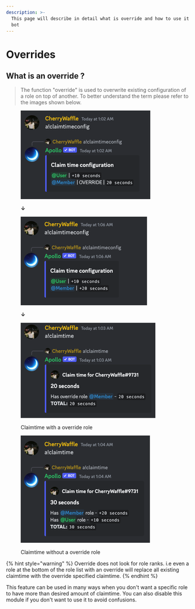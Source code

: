 ```yaml
---
description: >-
  This page will describe in detail what is override and how to use it in apollo
  bot
---
```


# Overrides

## What is an override ?

> The function "override" is used to overwrite existing configuration of a role on top of another. To better understand the term please refer to the images shown below.

<div>

<figure><img src="../.gitbook/assets/image (11).png" alt=""><figcaption><p><strong>↓</strong></p></figcaption></figure>

 

<figure><img src="../.gitbook/assets/image (13).png" alt=""><figcaption><p><strong>↓</strong></p></figcaption></figure>

</div>

<div>

<figure><img src="../.gitbook/assets/image (9).png" alt=""><figcaption><p>Claimtime with a override role</p></figcaption></figure>

 

<figure><img src="../.gitbook/assets/image (20).png" alt=""><figcaption><p>Claimtime without a override role</p></figcaption></figure>

</div>

{% hint style="warning" %}
Override does not look for role ranks. i.e even a role at the bottom of the role list with an override will replace all existing claimtime with the override specified claimtime.
{% endhint %}

This feature can be used in many ways when you don't want a specific role to have more than desired amount of claimtime. You can also disable this module if you don't want to use it to avoid confusions.
